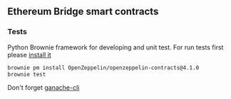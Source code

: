 ## Ethereum Bridge smart contracts

### Tests
Python Brownie framework for developing and unit test. For run tests
first please [install it](https://eth-brownie.readthedocs.io/en/stable/install.html)

```bash
brownie pm install OpenZeppelin/openzeppelin-contracts@4.1.0
brownie test
```

Don't forget [ganache-cli](https://www.npmjs.com/package/ganache-cli)

